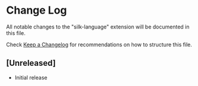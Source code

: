 # Change Log

All notable changes to the "silk-language" extension will be documented in this file.

Check [Keep a Changelog](http://keepachangelog.com/) for recommendations on how to structure this file.

## [Unreleased]

- Initial release